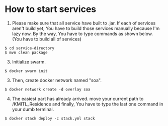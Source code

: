 # How to start services
1. Please make sure that all service have built to .jar. If each of services aren't build yet, You have to build those services manually because I'm lazy now. By the way, You have to type commands as shown below. (You have to build all of services)

```
$ cd service-directory
$ mvn clean package
```

3. Initialize swarm.

```
$ docker swarm init
```

3. Then, create docker network named "soa".

```
$ docker network create -d overlay soa
```

4. The easiest part has already arrived. move your current path to /KMITL_Residence and finally, You have to type the last one command in your dumb terminal.

```
$ docker stack deploy -c stack.yml stack
```
